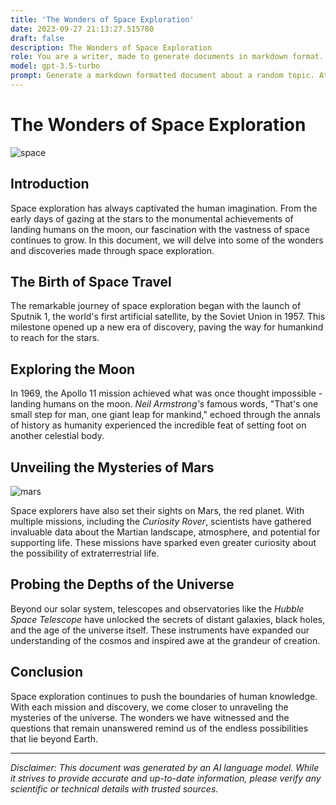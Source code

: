 ```yaml
---
title: 'The Wonders of Space Exploration'
date: 2023-09-27 21:13:27.515780
draft: false
description: The Wonders of Space Exploration
role: You are a writer, made to generate documents in markdown format. It is very important that all of the documents you generate are in valid markdown format.
model: gpt-3.5-turbo
prompt: Generate a markdown formatted document about a random topic. At the bottom, include a disclaimer explaining that the document was generated by you. The first line of the document should be the title. Make sure that the entire document is in proper markdown format, using a mix of various tags to make the document visually appealing.
---
```


# The Wonders of Space Exploration

![space](https://www.nasa.gov/sites/default/files/thumbnails/image/iss064e031241.jpg)

## Introduction

Space exploration has always captivated the human imagination. From the early days of gazing at the stars to the monumental achievements of landing humans on the moon, our fascination with the vastness of space continues to grow. In this document, we will delve into some of the wonders and discoveries made through space exploration.

## The Birth of Space Travel

The remarkable journey of space exploration began with the launch of Sputnik 1, the world's first artificial satellite, by the Soviet Union in 1957. This milestone opened up a new era of discovery, paving the way for humankind to reach for the stars.

## Exploring the Moon

In 1969, the Apollo 11 mission achieved what was once thought impossible - landing humans on the moon. *Neil Armstrong's* famous words, "That's one small step for man, one giant leap for mankind," echoed through the annals of history as humanity experienced the incredible feat of setting foot on another celestial body.

## Unveiling the Mysteries of Mars

![mars](https://www.nasa.gov/sites/default/files/thumbnails/image/pia23752-16.jpg)

Space explorers have also set their sights on Mars, the red planet. With multiple missions, including the *Curiosity Rover*, scientists have gathered invaluable data about the Martian landscape, atmosphere, and potential for supporting life. These missions have sparked even greater curiosity about the possibility of extraterrestrial life.

## Probing the Depths of the Universe

Beyond our solar system, telescopes and observatories like the *Hubble Space Telescope* have unlocked the secrets of distant galaxies, black holes, and the age of the universe itself. These instruments have expanded our understanding of the cosmos and inspired awe at the grandeur of creation.

## Conclusion

Space exploration continues to push the boundaries of human knowledge. With each mission and discovery, we come closer to unraveling the mysteries of the universe. The wonders we have witnessed and the questions that remain unanswered remind us of the endless possibilities that lie beyond Earth.

---

*Disclaimer: This document was generated by an AI language model. While it strives to provide accurate and up-to-date information, please verify any scientific or technical details with trusted sources.*